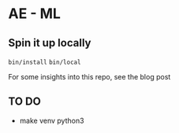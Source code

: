 # AE - ML

## Spin it up locally

`bin/install`
`bin/local`


For some insights into this repo, see the blog post


## TO DO
- make venv python3
